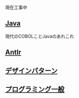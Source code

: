 
現在工事中

## [Java](java/index)
現代のCOBOLことJavaのあれこれ

## [Antlr](antlr/index)
## [デザインパターン](designpattern/index)
## [プログラミング一般](programming/index)
